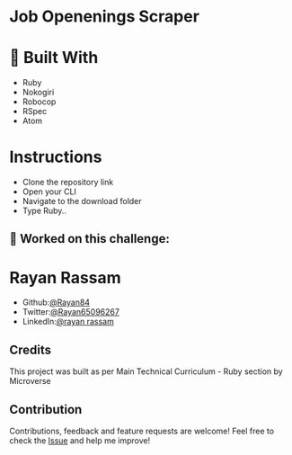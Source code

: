 # Job Openenings Scraper


# :hammer: Built With
* Ruby
* Nokogiri
* Robocop
* RSpec
* Atom

# Instructions 
* Clone the repository link
* Open your CLI
* Navigate to the download folder
* Type Ruby..


##  :bust_in_silhouette: Worked on this challenge:
# Rayan Rassam
* Github:[@Rayan84](https://github.com/Rayan84)
* Twitter:[@Rayan65096267](https://twitter.com/Rayan65096267)
* LinkedIn:[@rayan rassam](https://www.linkedin.com/in/rayan-rassam-18a0a426/)

## Credits
This project was built as per Main Technical Curriculum - Ruby section by Microverse

## Contribution
Contributions, feedback and feature requests are welcome!
Feel free to check the [Issue](https://github.com/Rayan84/job-scraper/issues) and help me improve!
